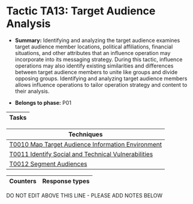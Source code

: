 # Tactic TA13: Target Audience Analysis

* **Summary:** Identifying and analyzing the target audience examines target audience member locations,  political affiliations, financial situations, and other attributes that an influence operation may incorporate into its messaging strategy. During this tactic, influence operations may also identify  existing similarities and differences between target audience members to unite like groups and  divide opposing groups. Identifying and analyzing target audience members allows influence operations to tailor  operation strategy and content to their analysis. 

* **Belongs to phase:** P01



| Tasks |
| ----- |



| Techniques |
| ---------- |
| [T0010 Map Target Audience Information Environment](../generated_pages/techniques/T0010.md) |
| [T0011 Identify Social and Technical Vulnerabilities](../generated_pages/techniques/T0011.md) |
| [T0012 Segment Audiences](../generated_pages/techniques/T0012.md) |



| Counters | Response types |
| -------- | -------------- |


DO NOT EDIT ABOVE THIS LINE - PLEASE ADD NOTES BELOW